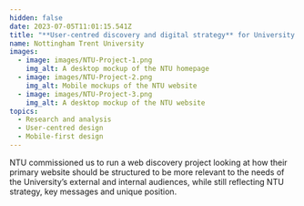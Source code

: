 ```yaml
---
hidden: false
date: 2023-07-05T11:01:15.541Z
title: "**User-centred discovery and digital strategy** for University of the Year"
name: Nottingham Trent University
images:
  - image: images/NTU-Project-1.png
    img_alt: A desktop mockup of the NTU homepage
  - image: images/NTU-Project-2.png
    img_alt: Mobile mockups of the NTU website
  - image: images/NTU-Project-3.png
    img_alt: A desktop mockup of the NTU website
topics:
  - Research and analysis
  - User-centred design
  - Mobile-first design
---
```


NTU commissioned us to run a web discovery project looking at how their primary website should be structured to be more relevant to the needs of the University’s external and internal audiences, while still reflecting NTU strategy, key messages and unique position.

